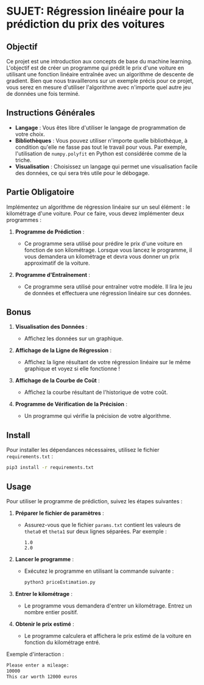 # SUJET: Régression linéaire pour la prédiction du prix des voitures

## Objectif
Ce projet est une introduction aux concepts de base du machine learning. L'objectif est de créer un programme qui prédit le prix d'une voiture en utilisant une fonction linéaire entraînée avec un algorithme de descente de gradient. Bien que nous travaillerons sur un exemple précis pour ce projet, vous serez en mesure d'utiliser l'algorithme avec n'importe quel autre jeu de données une fois terminé.

## Instructions Générales
- **Langage** : Vous êtes libre d'utiliser le langage de programmation de votre choix.
- **Bibliothèques** : Vous pouvez utiliser n'importe quelle bibliothèque, à condition qu'elle ne fasse pas tout le travail pour vous. Par exemple, l'utilisation de `numpy.polyfit` en Python est considérée comme de la triche.
- **Visualisation** : Choisissez un langage qui permet une visualisation facile des données, ce qui sera très utile pour le débogage.

## Partie Obligatoire
Implémentez un algorithme de régression linéaire sur un seul élément : le kilométrage d'une voiture. Pour ce faire, vous devez implémenter deux programmes :

1. **Programme de Prédiction** :
   - Ce programme sera utilisé pour prédire le prix d'une voiture en fonction de son kilométrage. Lorsque vous lancez le programme, il vous demandera un kilométrage et devra vous donner un prix approximatif de la voiture.

2. **Programme d'Entraînement** :
   - Ce programme sera utilisé pour entraîner votre modèle. Il lira le jeu de données et effectuera une régression linéaire sur ces données.
  
## Bonus

1. **Visualisation des Données** :
   - Affichez les données sur un graphique.

2. **Affichage de la Ligne de Régression** :
   - Affichez la ligne résultant de votre régression linéaire sur le même graphique et voyez si elle fonctionne !

3. **Affichage de la Courbe de Coût** :
   - Affichez la courbe résultant de l'historique de votre coût.

4. **Programme de Vérification de la Précision** :
   - Un programme qui vérifie la précision de votre algorithme.
  

## Install
Pour installer les dépendances nécessaires, utilisez le fichier `requirements.txt` :

```bash
pip3 install -r requirements.txt
```



## Usage

Pour utiliser le programme de prédiction, suivez les étapes suivantes :

1. **Préparer le fichier de paramètres** :
   - Assurez-vous que le fichier `params.txt` contient les valeurs de `theta0` et `theta1` sur deux lignes séparées. Par exemple :
     ```
     1.0
     2.0
     ```

2. **Lancer le programme** :
   - Exécutez le programme en utilisant la commande suivante :
     ```bash
     python3 priceEstimation.py
     ```

3. **Entrer le kilométrage** :
   - Le programme vous demandera d'entrer un kilométrage. Entrez un nombre entier positif.

4. **Obtenir le prix estimé** :
   - Le programme calculera et affichera le prix estimé de la voiture en fonction du kilométrage entré.

Exemple d'interaction :

```bash
Please enter a mileage:
10000
This car worth 12000 euros
```
